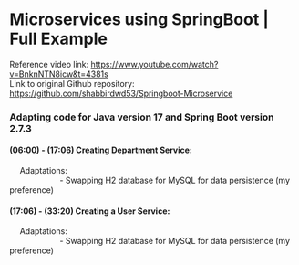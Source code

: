 # Microservices using SpringBoot | Full Example
Reference video link: https://www.youtube.com/watch?v=BnknNTN8icw&t=4381s <br>
Link to original Github repository: https://github.com/shabbirdwd53/Springboot-Microservice

### Adapting code for Java version 17 and Spring Boot version 2.7.3

 #### (06:00) - (17:06) Creating Department Service: <br>
 &emsp; Adaptations: <br>
 &emsp;&emsp;&emsp;&emsp;&emsp;&emsp; - Swapping H2 database for MySQL for data persistence (my preference)

 #### (17:06) - (33:20) Creating a User Service: <br>
 &emsp; Adaptations: <br>
 &emsp;&emsp;&emsp;&emsp;&emsp;&emsp; - Swapping H2 database for MySQL for data persistence (my preference)

